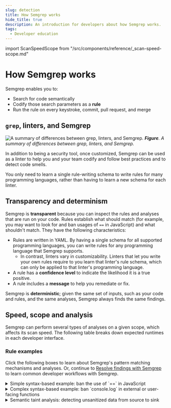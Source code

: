 ```yaml
---
slug: detection
title: How Semgrep works
hide_title: true
description: An introduction for developers about how Semgrep works.
tags:
  - Developer education
---
```


import ScanSpeedScope from "/src/components/reference/_scan-speed-scope.md"

# How Semgrep works

Semgrep enables you to:

- Search for code semantically
- Codify those search parameters as a **rule**
- Run the rule on every keystroke, commit, pull request, and merge

## `grep`, linters, and Semgrep

![A summary of differences between grep, linters, and Semgrep.](/img/linters-semgrep-comparison.png)
_**Figure**. A summary of differences between grep, linters, and Semgrep._

In addition to being a security tool, once customized, Semgrep can be used as a linter to help you and your team codify and follow best practices and to detect code smells.

You only need to learn a single rule-writing schema to write rules for many programming languages, rather than having to learn a new schema for each linter.

## Transparency and determinism

Semgrep is **transparent** because you can inspect the rules and analyses that are run on your code. Rules establish what should match (for example, you may want to look for and ban usages of `==` in JavaScript) and what shouldn't match. They have the following characteristics:

- Rules are written in YAML. By having a single schema for all supported programming languages, you can write rules for any programming language that Semgrep supports.
  - In contrast, linters vary in customizability. Linters that let you write your own rules require to you learn that linter's rule schema, which can only be applied to that linter's programming language.
- A rule has a **confidence level** to indicate the likelihood it is a true positive.
- A rule includes a **message** to help you remediate or fix.

Semgrep is **deterministic**; given the same set of inputs, such as your code and rules, and the same analyses, Semgrep always finds the same findings.

## Speed, scope and analysis

Semgrep can perform several types of analyses on a given scope, which affects its scan speed. The following table breaks down expected runtimes in each developer interface.

<ScanSpeedScope />

### Rule examples

Click the following boxes to learn about Semgrep's pattern matching mechanisms and analyses. Or, continue to [Resolve findings with Semgrep](/for-developers/resolve-findings) to learn common developer workflows with Semgrep.

<details>
<summary>Simple syntax-based example: ban the use of `==` in JavaScript</summary>

#### Simple syntax-based example

You may want to ban the use of `==` in JavaScript and instead require `===` to avoid **type coercion** when evaluating expressions. This is a common standard enforced in popular JavaScript linters. This is a simple find and replace in many text editors, because the ban is enforced for **all** usages of `==`. In Semgrep, you can create a rule codifying this find and replace operation to share or enforce this standard.

<iframe title="Prevent type coercion in JavaScript ==" src="https://semgrep.dev/embed/editor?snippet=5rUdbO1" width="100%" height="432px" frameBorder="0"></iframe>
_**Figure**. Prevent type coercion in `==`. Click **<i class="fa-solid fa-play"></i> Run** to view the findings._

This simple rule is accurate because it only requires the syntax defined in `pattern` to match, not the semantics. The **metavariables** $A and $B always evaluate to some value on the left and right hand side of the `==` operator, and that is all that matters, not the meaning or of $A and $B themselves.

:::info Metavariables
[Metavariables](/writing-rules/pattern-syntax#metavariables) are an abstraction to match code when you don’t know the value or contents ahead of time, similar to capture groups in regular expressions.
:::
</details>

<details>
<summary>Complex syntax-based example: ban `console.log` in external or user-facing functions</summary>

#### Complex syntax-based example

It is a common convention either to ban all uses of some language feature in user-facing code, such as `console.log()`, or to permit `console.log()` internally but not externally.

Semgrep enables you to create a custom best practices set of rules around cases like this.

<iframe title="Ban console.log external or user-facing functions" src="https://semgrep.dev/embed/editor?snippet=1AP5" width="100%" height="432px" frameBorder="0"></iframe>
_**Figure**. Ban `console.log` in external-facing functions. Click **<i class="fa-solid fa-play"></i> Run** to view the findings._

Notice that only **line 4** matches. This is because only line 4 has a `console.log()` function within `someExternalFunction()`.

This example defines both what matches within the external-facing function, and the external-facing function itself. This is achieved through the use of `pattern` and `pattern-inside`. The `...` **ellipsis** operator tells Semgrep to accept any number of arguments or values in `someExternalFunction()` and `console.log()`, thus capturing all possible variations of the functions.


</details>

<details>
<summary>Semantic taint analysis: detecting unsanitized data from source to sink</summary>

#### Semantic taint analysis example

A more complex example is detecting if **unsanitized data** is flowing from some **source**, such as saved form data, to a **sink**, without sanitization.

The following example is a simplified Semgrep rule that detects possible cross-site scripting vulnerabilities:

<iframe title="Semgrep example no prints" src="https://semgrep.dev/embed/editor?snippet=zdD4Z" width="100%" height="432px" frameBorder="0"></iframe>
_**Figure**. Prevent possible cases of cross-site scripting due to unsanitized data. Click **<i class="fa-solid fa-play"></i> Run** to view the findings._

In this example, **lines 11 and 18** are the only two true positives.
- **Line 7** is not a match because `hash` has been sanitized through `sanitize(hash)`.
- **Line 9** stores the hash as a number, and the rule has defined this as a sanitizer as well.

Semgrep defines the `pattern-sources`, `pattern-sinks`, and `pattern-sanitizers` to make sure that the rule is accurate and contains no false positives or false negatives by including every possible way this type of XSS can occur and **excluding** those cases where the data has been sanitized. View the rule in its entirety to see how the rule catches all possible cases. 
</details>
